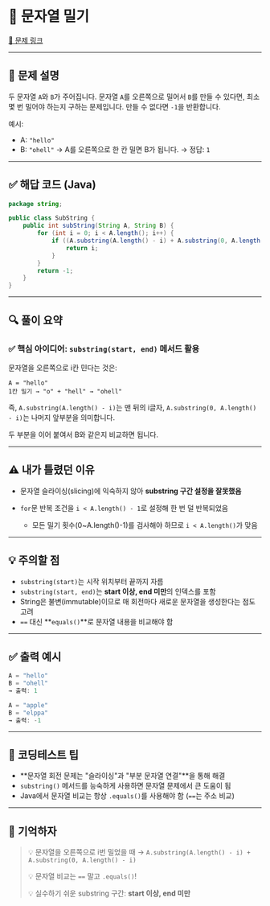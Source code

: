 # 🔁 문자열 밀기

[🔗 문제 링크](https://school.programmers.co.kr/learn/courses/30/lessons/120921?language=java)

---

## 📌 문제 설명

두 문자열 `A`와 `B`가 주어집니다. 문자열 `A`를 오른쪽으로 밀어서 `B`를 만들 수 있다면, 최소 몇 번 밀어야 하는지 구하는 문제입니다. 만들 수 없다면 `-1`을 반환합니다.

예시:

* A: `"hello"`
* B: `"ohell"`
  → A를 오른쪽으로 한 칸 밀면 B가 됩니다. → 정답: `1`

---

## ✅ 해답 코드 (Java)

```java
package string;

public class SubString {
    public int subString(String A, String B) {
        for (int i = 0; i < A.length(); i++) {
            if ((A.substring(A.length() - i) + A.substring(0, A.length() - i)).equals(B)) {
                return i;
            }
        }
        return -1;
    }
}
```

---

## 🔍 풀이 요약

### ✅ 핵심 아이디어: `substring(start, end)` 메서드 활용

문자열을 오른쪽으로 i칸 민다는 것은:

```
A = "hello"
1칸 밀기 → "o" + "hell" → "ohell"
```

즉, `A.substring(A.length() - i)`는 맨 뒤의 i글자,
`A.substring(0, A.length() - i)`는 나머지 앞부분을 의미합니다.

두 부분을 이어 붙여서 B와 같은지 비교하면 됩니다.

---

## ⚠️ 내가 틀렸던 이유

* 문자열 슬라이싱(slicing)에 익숙하지 않아 **substring 구간 설정을 잘못했음**
* `for`문 반복 조건을 `i < A.length() - 1`로 설정해 한 번 덜 반복되었음

    * 모든 밀기 횟수(0\~A.length()-1)를 검사해야 하므로 `i < A.length()`가 맞음

---

## 💡 주의할 점

* `substring(start)`는 시작 위치부터 끝까지 자름
* `substring(start, end)`는 **start 이상, end 미만**의 인덱스를 포함
* String은 불변(immutable)이므로 매 회전마다 새로운 문자열을 생성한다는 점도 고려
* `==` 대신 \*\*`equals()`\*\*로 문자열 내용을 비교해야 함

---

## ✅ 출력 예시

```java
A = "hello"
B = "ohell"
→ 출력: 1

A = "apple"
B = "elppa"
→ 출력: -1
```

---

## 🧠 코딩테스트 팁

* \*\*문자열 회전 문제는 "슬라이싱"과 "부분 문자열 연결"\*\*을 통해 해결
* `substring()` 메서드를 능숙하게 사용하면 문자열 문제에서 큰 도움이 됨
* Java에서 문자열 비교는 항상 `.equals()`를 사용해야 함 (`==`는 주소 비교)

---

## 🔁 기억하자

> 💡 문자열을 오른쪽으로 i번 밀었을 때 →
> `A.substring(A.length() - i) + A.substring(0, A.length() - i)`
>
> 💡 문자열 비교는 `==` 말고 `.equals()`!
>
> 💡 실수하기 쉬운 substring 구간: **start 이상, end 미만**
